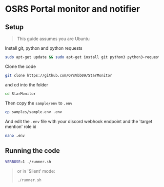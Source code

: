 # OSRS Portal monitor and notifier

## Setup

> This guide assumes you are Ubuntu

Install git, python and python requests

```sh
sudo apt-get update && sudo apt-get install git python3 python3-requests
```

Clone the code

```sh
git clone https://github.com/OYsVbb09/StarMonitor 
```

and cd into the folder

```sh
cd StarMonitor
```

Then copy the `sample/env` to `.env`

```sh
cp samples/sample.env .env
```

And edit the `.env` file with your discord webhook endpoint and the 'target mention' role id

```sh
nano .env
```

## Running the code

```sh
VERBOSE=1 ./runner.sh
```

> or in 'Silent' mode:
>
> ```sh
> ./runner.sh
> ```
